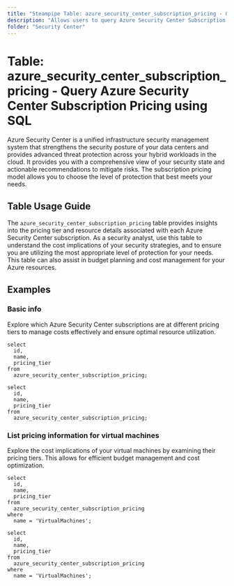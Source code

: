 ```yaml
---
title: "Steampipe Table: azure_security_center_subscription_pricing - Query Azure Security Center Subscription Pricing using SQL"
description: "Allows users to query Azure Security Center Subscription Pricing, specifically the pricing tier and the resource details associated with the subscription."
folder: "Security Center"
---
```


# Table: azure_security_center_subscription_pricing - Query Azure Security Center Subscription Pricing using SQL

Azure Security Center is a unified infrastructure security management system that strengthens the security posture of your data centers and provides advanced threat protection across your hybrid workloads in the cloud. It provides you with a comprehensive view of your security state and actionable recommendations to mitigate risks. The subscription pricing model allows you to choose the level of protection that best meets your needs.

## Table Usage Guide

The `azure_security_center_subscription_pricing` table provides insights into the pricing tier and resource details associated with each Azure Security Center subscription. As a security analyst, use this table to understand the cost implications of your security strategies, and to ensure you are utilizing the most appropriate level of protection for your needs. This table can also assist in budget planning and cost management for your Azure resources.

## Examples

### Basic info
Explore which Azure Security Center subscriptions are at different pricing tiers to manage costs effectively and ensure optimal resource utilization.

```sql+postgres
select
  id,
  name,
  pricing_tier
from
  azure_security_center_subscription_pricing;
```

```sql+sqlite
select
  id,
  name,
  pricing_tier
from
  azure_security_center_subscription_pricing;
```

### List pricing information for virtual machines
Explore the cost implications of your virtual machines by examining their pricing tiers. This allows for efficient budget management and cost optimization.

```sql+postgres
select
  id,
  name,
  pricing_tier
from
  azure_security_center_subscription_pricing
where
  name = 'VirtualMachines';
```

```sql+sqlite
select
  id,
  name,
  pricing_tier
from
  azure_security_center_subscription_pricing
where
  name = 'VirtualMachines';
```